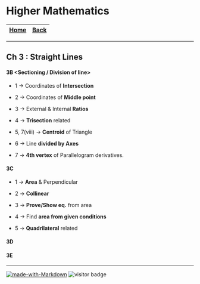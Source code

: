 # Higher Mathematics

| [Home](https://le-hashed.github.io/ins-hw/) | [Back](https://le-hashed.github.io/ins-hw/types) |
|-------|-------|

----

## Ch 3 : Straight Lines

#### 3B <Sectioning / Division of line>

* 1 -> Coordinates of **Intersection**

* 2 -> Coordinates of **Middle point**

* 3 -> External & Internal **Ratios**

* 4 -> **Trisection** related 

* 5, 7(viii) -> **Centroid** of Triangle 

* 6 -> Line **divided by Axes**

* 7 -> **4th vertex** of Parallelogram derivatives.

#### 3C <Area related>

* 1 -> **Area** & Perpendicular

* 2 -> **Collinear**

* 3 -> **Prove/Show eq.** from area

* 4 -> Find **area from given conditions**

* 5 -> **Quadrilateral** related

#### 3D <Locus based>

#### 3E <Equations>

----

[![made-with-Markdown](https://img.shields.io/badge/Made%20with-Markdown-1f425f.svg)](http://commonmark.org)
![visitor badge](https://visitor-badge.glitch.me/badge?page_id=le-hashed.ins-hw&left_text=visits)

